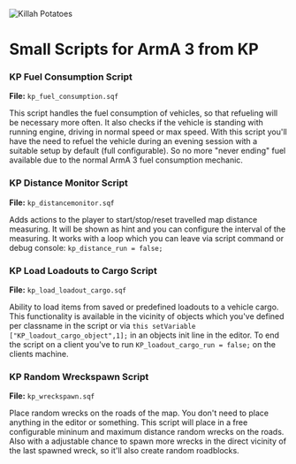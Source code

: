 ![Killah Potatoes](https://www.killahpotatoes.de/images/kp_banner.png)

# Small Scripts for ArmA 3 from KP

### KP Fuel Consumption Script
**File:** `kp_fuel_consumption.sqf`

This script handles the fuel consumption of vehicles, so that refueling will be necessary more often. It also checks if the vehicle is standing with running engine, driving in normal speed or max speed. With this script you'll have the need to refuel the vehicle during an evening session with a suitable setup by default (full configurable). So no more "never ending" fuel available due to the normal ArmA 3 fuel consumption mechanic.

### KP Distance Monitor Script
**File:** `kp_distancemonitor.sqf`

Adds actions to the player to start/stop/reset travelled map distance measuring. It will be shown as hint and you can configure the interval of the measuring. It works with a loop which you can leave via script command or debug console: `kp_distance_run = false;`

### KP Load Loadouts to Cargo Script
**File:** `kp_load_loadout_cargo.sqf`

Ability to load items from saved or predefined loadouts to a vehicle cargo. This functionality is available in the vicinity of objects which you've defined per classname in the script or via `this setVariable ["KP_loadout_cargo_object",1];` in an objects init line in the editor. To end the script on a client you've to run `KP_loadout_cargo_run = false;` on the clients machine.

### KP Random Wreckspawn Script
**File:** `kp_wreckspawn.sqf`

Place random wrecks on the roads of the map. You don't need to place anything in the editor or something. This script will place in a free configurable mininum and maximum distance random wrecks on the roads. Also with a adjustable chance to spawn more wrecks in the direct vicinity of the last spawned wreck, so it'll also create random roadblocks. 